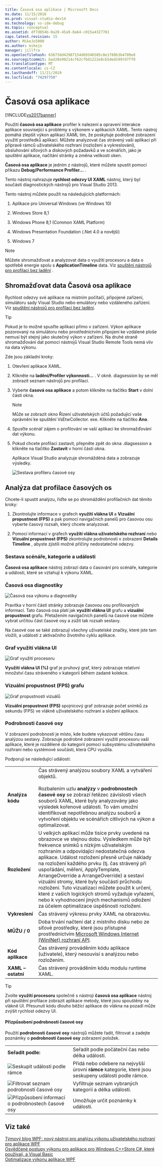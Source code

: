 ```yaml
---
title: Časová osa aplikace | Microsoft Docs
ms.date: 11/15/2016
ms.prod: visual-studio-dev14
ms.technology: vs-ide-debug
ms.topic: conceptual
ms.assetid: df7d854b-0a28-45a9-8a64-c015a4327701
caps.latest.revision: 15
author: MikeJo5000
ms.author: mikejo
manager: jillfra
ms.openlocfilehash: 63673dd42987154d69346505c8e1f80b3b4789e8
ms.sourcegitcommit: bad28e99214cf62cfbd1222e8cb5ded1997d7ff0
ms.translationtype: MT
ms.contentlocale: cs-CZ
ms.lasthandoff: 11/21/2019
ms.locfileid: "74297750"
---
```

# <a name="application-timeline"></a>Časová osa aplikace
[!INCLUDE[vs2017banner](../includes/vs2017banner.md)]

Použití **časová osa aplikace** profiler k nalezení a opravení interakce aplikace související s problémy s výkonem v aplikacích XAML. Tento nástroj pomáhá zlepšit výkon aplikací XAML tím, že poskytuje podrobné zobrazení využití prostředků aplikací. Můžete analyzovat čas strávený vaší aplikací při přípravě rámců uživatelského rozhraní (rozložení a vykreslování), obsluhování síťových a diskových požadavků a ve scénářích, jako je spuštění aplikace, načítání stránky a změna velikosti oken.  
  
 **Časová osa aplikace** je jedním z nástrojů, které můžete spustit pomocí příkazu **Debug/Performance Profiler...** .  
  
 Tento nástroj nahrazuje **rychlost odezvy UI XAML** nástroj, který byl součástí diagnostických nástrojů pro Visual Studio 2013.  
  
 Tento nástroj můžete použít na následujících platformách:  
  
1. Aplikace pro Universal Windows (ve Windows 10)  
  
2. Windows Store 8,1  
  
3. Windows Phone 8,1 (Common XAML Platform)  
  
4. Windows Presentation Foundation (.Net 4.0 a novější)  
  
5. Windows 7  
  
> [!NOTE]
> Můžete shromažďovat a analyzovat data o využití procesoru a data o spotřebě energie spolu s **ApplicationTimeline** data. Viz [spuštění nástrojů pro profilaci bez ladění](https://msdn.microsoft.com/library/e97ce1a4-62d6-4b8e-a2f7-61576437ff01) .  
  
## <a name="BKMK_Collect_Timeline_data_for_your_app"></a>Shromažďovat data Časová osa aplikace  
 Rychlost odezvy své aplikace na místním počítači, připojené zařízení, simulátoru sady Visual Studio nebo emulátory nebo vzdáleného zařízení. Viz [spuštění nástrojů pro profilaci bez ladění](https://msdn.microsoft.com/library/e97ce1a4-62d6-4b8e-a2f7-61576437ff01).  
  
> [!TIP]
> Pokud je to možné spusťte aplikaci přímo v zařízení. Výkon aplikace pozorovaný na simulátoru nebo prostřednictvím připojení ke vzdálené ploše nemusí být stejný jako skutečný výkon v zařízení. Na druhé straně shromažďování dat pomocí nástrojů Visual Studio Remote Tools nemá vliv na data výkonu.  
  
 Zde jsou základní kroky:  
  
1. Otevření aplikace XAML.  
  
2. Klikněte na **ladění/Profiler výkonnosti...** . V okně. diagsession by se měl zobrazit seznam nástrojů pro profilaci.  
  
3. Vyberte **časová osa aplikace** a potom klikněte na tlačítko **Start** v dolní části okna.  
  
    > [!NOTE]
    > Může se zobrazit okno Řízení uživatelských účtů požadující vaše oprávnění ke spuštění VsEtwCollector. exe. Klikněte na tlačítko **Ano**.  
  
4. Spusťte scénář zájem o profilování ve vaší aplikaci ke shromažďování dat výkonu.  
  
5. Pokud chcete profilaci zastavit, přepněte zpět do okna .diagsession a klikněte na tlačítko **Zastavit** v horní části okna.  
  
     Aplikace Visual Studio analyzuje shromážděná data a zobrazuje výsledky.  
  
     ![Sestava profileru časové osy](../profiling/media/timeline-base.png "TIMELINE_Base")  
  
## <a name="BKMK_Analyze_Timeline_profiling_data"></a>Analýza dat profilace časových os  
 Chcete-li spustit analýzu, řiďte se po shromáždění profilačních dat těmito kroky:  
  
1. Zkontrolujte informace v grafech **využití vlákna UI** a **Vizuální propustnost (FPS)** a pak pomocí navigačních panelů pro časovou osu vyberte časový rozsah, který chcete analyzovat.  
  
2. Pomocí informací v grafech **využití vlákna uživatelského rozhraní** nebo **Vizuální propustnost (FPS)** zkontrolujte podrobnosti v zobrazení **Details Timeline** , abyste zjistili možné příčiny nedostatečné odezvy.  
  
### <a name="BKMK_Report_scenarios_categories_and_events"></a> Sestava scénáře, kategorie a události  
 **Časová osa aplikace** nástroj zobrazí data o časování pro scénáře, kategorie a události, které se vztahují k výkonu XAML.  
  
### <a name="BKMK_Diagnostic_session_timeline"></a> Časová osa diagnostiky  
 ![Časová osa výkonu a diagnostiky](../profiling/media/diaghub-timelinewithusermarks.png "DIAGHUB_TimelineWithUserMarks")  
  
 Pravítka v horní části stránky zobrazuje časovou osu profilovaných informací. Tato časová osa platí jak **využití vlákna UI** grafu a **vizuální propustnost** grafu. Přetažením navigačních panelů na časové ose můžete vybrat určitou část časové osy a zúžit tak rozsah sestavy.  
  
 Na časové ose se také zobrazují všechny uživatelské značky, které jste tam vložili, a události z aktivačního životního cyklu aplikace.  
  
### <a name="BKMK_UI_thread_utilization_graph"></a> Graf využití vlákna UI  
 ![Graf využití procesoru](../profiling/media/timeline-cpuutilization.png "TIMELINE_CpuUtilization")  
  
 **Využití vlákna UI (%)** graf je pruhový graf, který zobrazuje relativní množství času stráveného v kategorii během zadané kolekce.  
  
### <a name="BKMK_Visual_throughput_FPS_graph"></a> Vizuální propustnost (FPS) grafu  
 ![Graf propustnosti vizuálů](../profiling/media/timeline-visualthroughput.png "TIMELINE_VisualThroughput")  
  
 **Vizuální propustnost (FPS)** spojnicový graf zobrazuje počet snímků za sekundu (FPS) ve vlákně uživatelského rozhraní a složení aplikace.  
  
### <a name="BKMK_Timeline_details_"></a> Podrobnosti časové osy  
 V zobrazení podrobností je místo, kde budete vykazovat většinu času analýzou sestavy. Zobrazuje podrobné zobrazení využití procesoru vaší aplikace, které je rozdělené do kategorií pomocí subsystému uživatelského rozhraní nebo systémové součásti, která CPU využila.  
  
 Podporují se následující události:  
  
|||  
|-|-|  
|**Analýza kódu**|Čas strávený analýzou soubory XAML a vytváření objektů.<br /><br /> Rozbalením uzlu **analýzy** v **podrobnostech časové osy** se zobrazí řetězec závislosti všech souborů XAML, které byly analyzovány jako výsledek kořenové události. To vám umožní identifikovat nepotřebnou analýzu souborů a vytvoření objektu ve scénářích citlivých na výkon a optimalizovat.|  
|**Rozložení**|U velkých aplikací může tisíce prvky uvedené na obrazovce ve stejnou dobu. Výsledkem může být frekvence snímků s nízkým uživatelským rozhraním a odpovídající nedostatečná odezva aplikace. Událost rozložení přesně určuje náklady na rozložení každého prvku (tj. čas strávený při uspořádání, měření, ApplyTemplate, ArrangeOverride a ArrangeOverride) a sestaví vizuální stromy, které byly součástí průchodu rozložení. Tuto vizualizaci můžete použít k určení, které z vašich logických stromů vyžaduje vyřazení, nebo k vyhodnocení jiných mechanismů odložení za účelem optimalizace úspěšnosti rozložení.|  
|**Vykreslení**|Čas strávený výkresu prvky XAML na obrazovku.|  
|**MŮŽU / 0**|Doba trvání načtení dat z místního disku nebo ze síťové prostředky, které jsou přístupné prostřednictvím [Microsoft Windows Internet (WinINet) rozhraní API](https://msdn.microsoft.com/library/windows/desktop/aa385331.aspx).|  
|**Kód aplikace**|Čas strávený prováděním kódu aplikace (uživatele), který nesouvisí s analýzou nebo rozložením.|  
|**XAML – ostatní**|Čas strávený prováděním kódu modulu runtime XAML.|  
  
> [!TIP]
> Zvolte **využití procesoru** společně s nástroji **časová osa aplikace** nástroj při spuštění profilace zobrazit aplikace metody, které jsou spouštěny na vlákně UI. Přesunutí kódu dlouho běžící aplikace do vlákna na pozadí může zvýšit rychlost odezvy UI.  
  
#### <a name="BKMK_Customizing_Timeline_details_"></a> Přizpůsobení podrobnosti časové osy  
 Použití **podrobnosti časové osy** nástrojů můžete řadit, filtrovat a zadejte poznámky o **podrobnosti časové osy** zobrazení položek.  
  
|||  
|-|-|  
|**Seřadit podle:**|Seřadit podle počáteční čas nebo délka události.|  
|![Seskupit události podle rámce](../profiling/media/timeline-groupbyframes.png "TIMELINE_GroupByFrames")|Přidá nebo odebere na nejvyšší úrovni **rámce** kategorie, které jsou seskupeny události podle rámce.|  
|![Filtrovat seznam podrobností časové osy](../profiling/media/timeline-filter.png "TIMELINE_Filter")|Vyfiltruje seznam vybraných kategorií a délka události.|  
|![Přizpůsobení informací o podrobnostech časové osy](../profiling/media/timeline-viewsettings.png "TIMELINE_ViewSettings")|Umožňuje určit poznámky k události.|  
  
## <a name="see-also"></a>Viz také  
 [Týmový blog WPF: nový nástroj pro analýzu výkonu uživatelského rozhraní pro aplikace WPF](https://devblogs.microsoft.com/wpf/new-ui-performance-analysis-tool-for-wpf-applications/)   
 [Osvědčené postupy výkonu pro aplikace pro Windows C++Store C#, které používají, a Visual Basic](https://msdn.microsoft.com/567bcefa-5da5-4e42-a4b8-1358c71adfa2)   
 [Optimalizace výkonu aplikace WPF](https://msdn.microsoft.com/library/ac8c6aa3-3c68-4a24-9827-3b6c829c1ebf)
